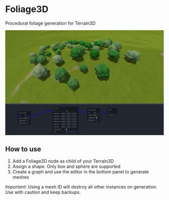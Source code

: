 # Foliage3D

Procedural foliage generation for Terrain3D

![](./screenshot.png)

## How to use

1. Add a Foliage3D node as child of your Terrain3D
2. Assign a shape. Only box and sphere are supported
3. Create a graph and use the editor in the bottom panel to generate meshes

*Important*: Using a mesh ID will destroy all other instances on generation. Use with caution and keep backups.
